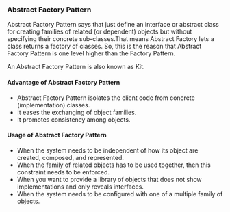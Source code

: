 ### Abstract Factory Pattern

Abstract Factory Pattern says that just define an interface or abstract class for creating families of related (or dependent) objects but without specifying their concrete sub-classes.That means Abstract Factory lets a class returns a factory of classes. So, this is the reason that Abstract Factory Pattern is one level higher than the Factory Pattern.

An Abstract Factory Pattern is also known as Kit.

#### Advantage of Abstract Factory Pattern

- Abstract Factory Pattern isolates the client code from concrete (implementation) classes.
- It eases the exchanging of object families.
- It promotes consistency among objects.

#### Usage of Abstract Factory Pattern

- When the system needs to be independent of how its object are created, composed, and represented.
- When the family of related objects has to be used together, then this constraint needs to be enforced.
- When you want to provide a library of objects that does not show implementations and only reveals interfaces.
- When the system needs to be configured with one of a multiple family of objects.